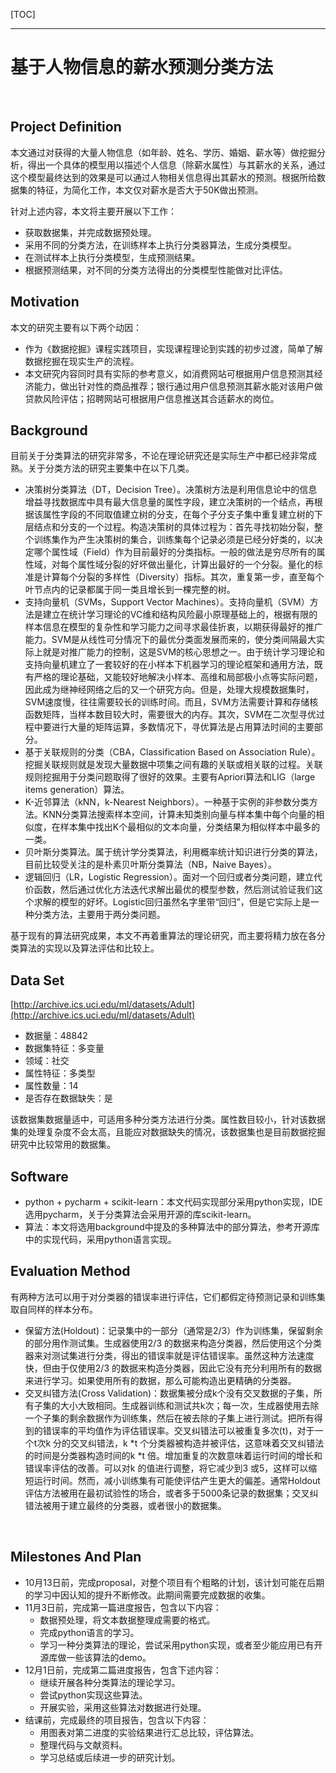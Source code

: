 [TOC]

---

# 基于人物信息的薪水预测分类方法

​    

## Project Definition

本文通过对获得的大量人物信息（如年龄、姓名、学历、婚姻、薪水等）做挖掘分析，得出一个具体的模型用以描述个人信息（除薪水属性）与其薪水的关系，通过这个模型最终达到的效果是可以通过人物相关信息得出其薪水的预测。根据所给数据集的特征，为简化工作，本文仅对薪水是否大于50K做出预测。

针对上述内容，本文将主要开展以下工作：

- 获取数据集，并完成数据预处理。
- 采用不同的分类方法，在训练样本上执行分类器算法，生成分类模型。
- 在测试样本上执行分类模型，生成预测结果。
- 根据预测结果，对不同的分类方法得出的分类模型性能做对比评估。


   


## Motivation

本文的研究主要有以下两个动因：

- 作为《数据挖掘》课程实践项目，实现课程理论到实践的初步过渡，简单了解数据挖掘在现实生产的流程。
- 本文研究内容同时具有实际的参考意义，如消费网站可根据用户信息预测其经济能力，做出针对性的商品推荐；银行通过用户信息预测其薪水能对该用户做贷款风险评估；招聘网站可根据用户信息推送其合适薪水的岗位。


  

## Background

目前关于分类算法的研究非常多，不论在理论研究还是实际生产中都已经非常成熟。关于分类方法的研究主要集中在以下几类。

- 决策树分类算法（DT，Decision Tree）。决策树方法是利用信息论中的信息增益寻找数据库中具有最大信息量的属性字段，建立决策树的一个结点，再根据该属性字段的不同取值建立树的分支，在每个子分支子集中重复建立树的下层结点和分支的一个过程。构造决策树的具体过程为：首先寻找初始分裂，整个训练集作为产生决策树的集合，训练集每个记录必须是已经分好类的，以决定哪个属性域（Field）作为目前最好的分类指标。一般的做法是穷尽所有的属性域，对每个属性域分裂的好坏做出量化，计算出最好的一个分裂。量化的标准是计算每个分裂的多样性（Diversity）指标。其次，重复第一步，直至每个叶节点内的记录都属于同一类且增长到一棵完整的树。
- 支持向量机（SVMs，Support Vector Machines）。支持向量机（SVM）方法是建立在统计学习理论的VC维和结构风险最小原理基础上的，根据有限的样本信息在模型的复杂性和学习能力之间寻求最佳折衷，以期获得最好的推广能力。SVM是从线性可分情况下的最优分类面发展而来的，使分类间隔最大实际上就是对推广能力的控制，这是SVM的核心思想之一。由于统计学习理论和支持向量机建立了一套较好的在小样本下机器学习的理论框架和通用方法，既有严格的理论基础，又能较好地解决小样本、高维和局部极小点等实际问题，因此成为继神经网络之后的又一个研究方向。但是，处理大规模数据集时，SVM速度慢，往往需要较长的训练时间。而且，SVM方法需要计算和存储核函数矩阵，当样本数目较大时，需要很大的内存。其次，SVM在二次型寻优过程中要进行大量的矩阵运算，多数情况下，寻优算法是占用算法时间的主要部分。
- 基于关联规则的分类（CBA，Classification Based on Association Rule）。挖掘关联规则就是发现大量数据中项集之间有趣的关联或相关联的过程。关联规则挖掘用于分类问题取得了很好的效果。主要有Apriori算法和LIG（large items generation）算法。
- K-近邻算法（kNN，k-Nearest Neighbors）。一种基于实例的非参数分类方法。KNN分类算法搜索样本空间，计算未知类别向量与样本集中每个向量的相似度，在样本集中找出K个最相似的文本向量，分类结果为相似样本中最多的一类。
- 贝叶斯分类算法。属于统计学分类算法，利用概率统计知识进行分类的算法，目前比较受关注的是朴素贝叶斯分类算法（NB，Naive Bayes）。
- 逻辑回归（LR，Logistic Regression）。面对一个回归或者分类问题，建立代价函数，然后通过优化方法迭代求解出最优的模型参数，然后测试验证我们这个求解的模型的好坏。Logistic回归虽然名字里带“回归”，但是它实际上是一种分类方法，主要用于两分类问题。


基于现有的算法研究成果，本文不再着重算法的理论研究，而主要将精力放在各分类算法的实现以及算法评估和比较上。

  

## Data Set

[http://archive.ics.uci.edu/ml/datasets/Adult](http://archive.ics.uci.edu/ml/datasets/Adult)

- 数据量：48842
- 数据集特征：多变量
- 领域：社交
- 属性特征：多类型
- 属性数量：14
- 是否存在数据缺失：是

该数据集数据量适中，可适用多种分类方法进行分类。属性数目较小，针对该数据集的处理复杂度不会太高，且能应对数据缺失的情况，该数据集也是目前数据挖掘研究中比较常用的数据集。

  

## Software

- python + pycharm + scikit-learn：本文代码实现部分采用python实现，IDE选用pycharm，关于分类算法会采用开源的库scikit-learn。
- 算法：本文将选用background中提及的多种算法中的部分算法，参考开源库中的实现代码，采用python语言实现。


  

## Evaluation Method

有两种方法可以用于对分类器的错误率进行评估，它们都假定待预测记录和训练集取自同样的样本分布。

- 保留方法(Holdout)：记录集中的一部分（通常是2/3）作为训练集，保留剩余的部分用作测试集。生成器使用2/3 的数据来构造分类器，然后使用这个分类器来对测试集进行分类，得出的错误率就是评估错误率。虽然这种方法速度快，但由于仅使用2/3 的数据来构造分类器，因此它没有充分利用所有的数据来进行学习。如果使用所有的数据，那么可能构造出更精确的分类器。
- 交叉纠错方法(Cross Validation)：数据集被分成k个没有交叉数据的子集，所有子集的大小大致相同。生成器训练和测试共k次；每一次，生成器使用去除一个子集的剩余数据作为训练集，然后在被去除的子集上进行测试。把所有得到的错误率的平均值作为评估错误率。交叉纠错法可以被重复多次(t)，对于一个t次k 分的交叉纠错法，k *t 个分类器被构造并被评估，这意味着交叉纠错法的时间是分类器构造时间的k *t 倍。增加重复的次数意味着运行时间的增长和错误率评估的改善。可以对k 的值进行调整，将它减少到3 或5，这样可以缩短运行时间。然而，减小训练集有可能使评估产生更大的偏差。通常Holdout评估方法被用在最初试验性的场合，或者多于5000条记录的数据集；交叉纠错法被用于建立最终的分类器，或者很小的数据集。


​        


## Milestones And Plan

- 10月13日前，完成proposal，对整个项目有个粗略的计划，该计划可能在后期的学习中因认知的提升不断修改。此期间需要完成数据的收集。
- 11月3日前，完成第一篇进度报告，包含以下内容：
  - 数据预处理，将文本数据整理成需要的格式。
  - 完成python语言的学习。
  - 学习一种分类算法的理论，尝试采用python实现，或者至少能应用已有开源库做一些该算法的demo。
- 12月1日前，完成第二篇进度报告，包含下述内容：
  - 继续开展各种分类算法的理论学习。
  - 尝试python实现这些算法。
  - 开展实验，采用这些算法对数据进行处理。
- 结课前，完成最终的项目报告，包含以下内容：
  - 用图表对第二进度的实验结果进行汇总比较，评估算法。
  - 整理代码与文献资料。
  - 学习总结或后续进一步的研究计划。

